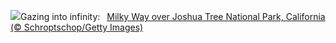 ![](https://www.bing.com/th?id=OHR.JTNPMilkyWay_EN-US8982229546_UHD.jpg&w=1000)Gazing into infinity:&nbsp;&ensp;[Milky Way over Joshua Tree National Park, California (© Schroptschop/Getty Images)](https://www.bing.com/th?id=OHR.JTNPMilkyWay_EN-US8982229546_UHD.jpg)
<br><br/>
